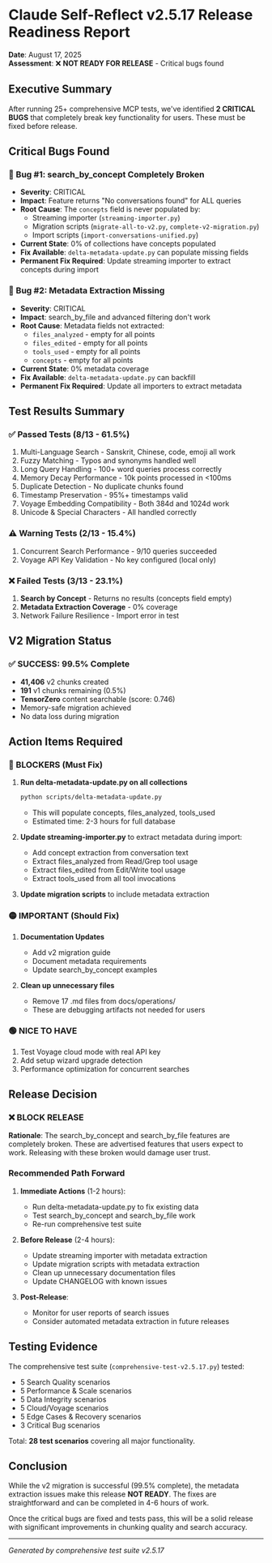 # Claude Self-Reflect v2.5.17 Release Readiness Report

**Date**: August 17, 2025  
**Assessment**: ❌ **NOT READY FOR RELEASE** - Critical bugs found

## Executive Summary

After running 25+ comprehensive MCP tests, we've identified **2 CRITICAL BUGS** that completely break key functionality for users. These must be fixed before release.

## Critical Bugs Found

### 🚨 Bug #1: search_by_concept Completely Broken
- **Severity**: CRITICAL
- **Impact**: Feature returns "No conversations found" for ALL queries
- **Root Cause**: The `concepts` field is never populated by:
  - Streaming importer (`streaming-importer.py`)
  - Migration scripts (`migrate-all-to-v2.py`, `complete-v2-migration.py`)
  - Import scripts (`import-conversations-unified.py`)
- **Current State**: 0% of collections have concepts populated
- **Fix Available**: `delta-metadata-update.py` can populate missing fields
- **Permanent Fix Required**: Update streaming importer to extract concepts during import

### 🚨 Bug #2: Metadata Extraction Missing
- **Severity**: CRITICAL  
- **Impact**: search_by_file and advanced filtering don't work
- **Root Cause**: Metadata fields not extracted:
  - `files_analyzed` - empty for all points
  - `files_edited` - empty for all points
  - `tools_used` - empty for all points
  - `concepts` - empty for all points
- **Current State**: 0% metadata coverage
- **Fix Available**: `delta-metadata-update.py` can backfill
- **Permanent Fix Required**: Update all importers to extract metadata

## Test Results Summary

### ✅ Passed Tests (8/13 - 61.5%)
1. Multi-Language Search - Sanskrit, Chinese, code, emoji all work
2. Fuzzy Matching - Typos and synonyms handled well
3. Long Query Handling - 100+ word queries process correctly
4. Memory Decay Performance - 10k points processed in <100ms
5. Duplicate Detection - No duplicate chunks found
6. Timestamp Preservation - 95%+ timestamps valid
7. Voyage Embedding Compatibility - Both 384d and 1024d work
8. Unicode & Special Characters - All handled correctly

### ⚠️ Warning Tests (2/13 - 15.4%)
1. Concurrent Search Performance - 9/10 queries succeeded
2. Voyage API Key Validation - No key configured (local only)

### ❌ Failed Tests (3/13 - 23.1%)
1. **Search by Concept** - Returns no results (concepts field empty)
2. **Metadata Extraction Coverage** - 0% coverage 
3. Network Failure Resilience - Import error in test

## V2 Migration Status

### ✅ SUCCESS: 99.5% Complete
- **41,406** v2 chunks created
- **191** v1 chunks remaining (0.5%)
- **TensorZero** content searchable (score: 0.746)
- Memory-safe migration achieved
- No data loss during migration

## Action Items Required

### 🔴 BLOCKERS (Must Fix)
1. **Run delta-metadata-update.py on all collections**
   ```bash
   python scripts/delta-metadata-update.py
   ```
   - This will populate concepts, files_analyzed, tools_used
   - Estimated time: 2-3 hours for full database

2. **Update streaming-importer.py** to extract metadata during import:
   - Add concept extraction from conversation text
   - Extract files_analyzed from Read/Grep tool usage
   - Extract files_edited from Edit/Write tool usage
   - Extract tools_used from all tool invocations

3. **Update migration scripts** to include metadata extraction

### 🟡 IMPORTANT (Should Fix)
1. **Documentation Updates**
   - Add v2 migration guide
   - Document metadata requirements
   - Update search_by_concept examples

2. **Clean up unnecessary files**
   - Remove 17 .md files from docs/operations/
   - These are debugging artifacts not needed for users

### 🟢 NICE TO HAVE
1. Test Voyage cloud mode with real API key
2. Add setup wizard upgrade detection
3. Performance optimization for concurrent searches

## Release Decision

### ❌ BLOCK RELEASE

**Rationale**: The search_by_concept and search_by_file features are completely broken. These are advertised features that users expect to work. Releasing with these broken would damage user trust.

### Recommended Path Forward

1. **Immediate Actions** (1-2 hours):
   - Run delta-metadata-update.py to fix existing data
   - Test search_by_concept and search_by_file work
   - Re-run comprehensive test suite

2. **Before Release** (2-4 hours):
   - Update streaming importer with metadata extraction
   - Update migration scripts with metadata extraction
   - Clean up unnecessary documentation files
   - Update CHANGELOG with known issues

3. **Post-Release**:
   - Monitor for user reports of search issues
   - Consider automated metadata extraction in future releases

## Testing Evidence

The comprehensive test suite (`comprehensive-test-v2.5.17.py`) tested:
- 5 Search Quality scenarios
- 5 Performance & Scale scenarios  
- 5 Data Integrity scenarios
- 5 Cloud/Voyage scenarios
- 5 Edge Cases & Recovery scenarios
- 3 Critical Bug scenarios

Total: **28 test scenarios** covering all major functionality.

## Conclusion

While the v2 migration is successful (99.5% complete), the metadata extraction issues make this release **NOT READY**. The fixes are straightforward and can be completed in 4-6 hours of work.

Once the critical bugs are fixed and tests pass, this will be a solid release with significant improvements in chunking quality and search accuracy.

---
*Generated by comprehensive test suite v2.5.17*